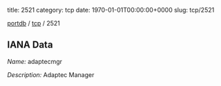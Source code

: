 title: 2521
category: tcp
date: 1970-01-01T00:00:00+0000
slug: tcp/2521

[portdb](/) / [tcp](/category/tcp.html) / 2521


## IANA Data

_Name:_ adaptecmgr

_Description:_ Adaptec Manager

